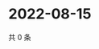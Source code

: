 # 2022-08-15

共 0 条

<!-- BEGIN WEIBO -->
<!-- 最后更新时间 Mon Aug 15 2022 00:01:03 GMT+0800 (China Standard Time) -->

<!-- END WEIBO -->
